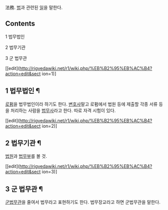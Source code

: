 法務. [법](%EB%B2%95.md)과 관련된 [일](%EC%9D%BC.md)을 말한다.  

## Contents

    

1 법무법인

2 법무기관

3 군 법무관

[[edit](http://rigvedawiki.net/r1/wiki.php/%EB%B2%95%EB%AC%B4?action=edit&sect
ion=1)]

## 1 법무법인 ¶

[로펌](%EB%A1%9C%ED%8E%8C.md)을 법무법인이라 하기도 한다.
[변호사](%EB%B3%80%ED%98%B8%EC%82%AC.md)말고 로펌에서 법원 등에 제출할 각종 서류 등을 처리하는 사람을
[법무사](%EB%B2%95%EB%AC%B4%EC%82%AC.md)라고 한다. 따로 자격 시험이 있다.

[[edit](http://rigvedawiki.net/r1/wiki.php/%EB%B2%95%EB%AC%B4?action=edit&sect
ion=2)]

## 2 법무기관 ¶

[법원](%EB%B2%95%EC%9B%90.md)과 [법무부](%EB%B2%95%EB%AC%B4%EB%B6%80.md)를 볼 것.

[[edit](http://rigvedawiki.net/r1/wiki.php/%EB%B2%95%EB%AC%B4?action=edit&sect
ion=3)]

## 3 군 법무관 ¶

[군법무관](%EA%B5%B0%EB%B2%95%EB%AC%B4%EA%B4%80.md)을 줄여서 법무라고 표현하기도 한다. 법무장교라고
하면 군법무관을 말한다.

